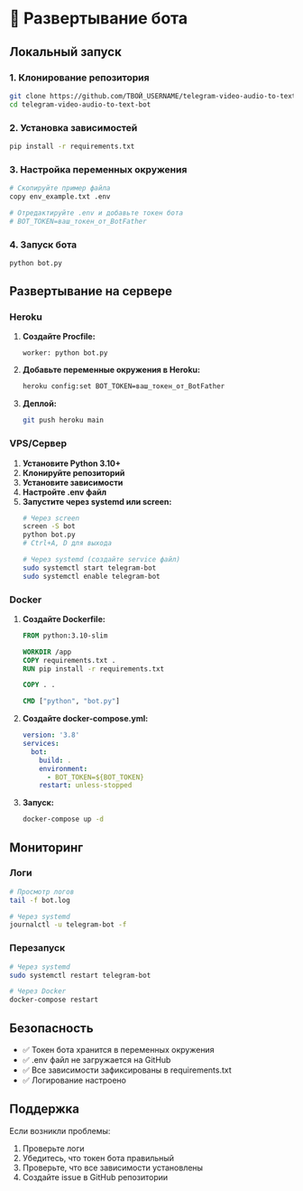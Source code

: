 # 🚀 Развертывание бота

## Локальный запуск

### 1. Клонирование репозитория
```bash
git clone https://github.com/ТВОЙ_USERNAME/telegram-video-audio-to-text-bot.git
cd telegram-video-audio-to-text-bot
```

### 2. Установка зависимостей
```bash
pip install -r requirements.txt
```

### 3. Настройка переменных окружения
```bash
# Скопируйте пример файла
copy env_example.txt .env

# Отредактируйте .env и добавьте токен бота
# BOT_TOKEN=ваш_токен_от_BotFather
```

### 4. Запуск бота
```bash
python bot.py
```

## Развертывание на сервере

### Heroku

1. **Создайте Procfile:**
   ```
   worker: python bot.py
   ```

2. **Добавьте переменные окружения в Heroku:**
   ```bash
   heroku config:set BOT_TOKEN=ваш_токен_от_BotFather
   ```

3. **Деплой:**
   ```bash
   git push heroku main
   ```

### VPS/Сервер

1. **Установите Python 3.10+**
2. **Клонируйте репозиторий**
3. **Установите зависимости**
4. **Настройте .env файл**
5. **Запустите через systemd или screen:**
   ```bash
   # Через screen
   screen -S bot
   python bot.py
   # Ctrl+A, D для выхода
   
   # Через systemd (создайте service файл)
   sudo systemctl start telegram-bot
   sudo systemctl enable telegram-bot
   ```

### Docker

1. **Создайте Dockerfile:**
   ```dockerfile
   FROM python:3.10-slim
   
   WORKDIR /app
   COPY requirements.txt .
   RUN pip install -r requirements.txt
   
   COPY . .
   
   CMD ["python", "bot.py"]
   ```

2. **Создайте docker-compose.yml:**
   ```yaml
   version: '3.8'
   services:
     bot:
       build: .
       environment:
         - BOT_TOKEN=${BOT_TOKEN}
       restart: unless-stopped
   ```

3. **Запуск:**
   ```bash
   docker-compose up -d
   ```

## Мониторинг

### Логи
```bash
# Просмотр логов
tail -f bot.log

# Через systemd
journalctl -u telegram-bot -f
```

### Перезапуск
```bash
# Через systemd
sudo systemctl restart telegram-bot

# Через Docker
docker-compose restart
```

## Безопасность

- ✅ Токен бота хранится в переменных окружения
- ✅ .env файл не загружается на GitHub
- ✅ Все зависимости зафиксированы в requirements.txt
- ✅ Логирование настроено

## Поддержка

Если возникли проблемы:
1. Проверьте логи
2. Убедитесь, что токен бота правильный
3. Проверьте, что все зависимости установлены
4. Создайте issue в GitHub репозитории
